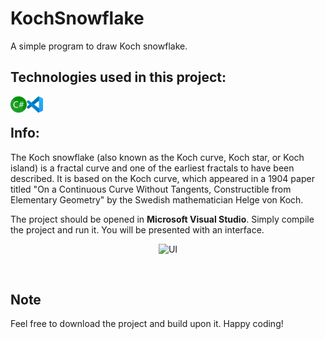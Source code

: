# KochSnowflake
A simple program to draw Koch snowflake.

## Technologies used in this project:
<img align="left" alt="C#.js" width="26px" src="https://raw.githubusercontent.com/github/explore/80688e429a7d4ef2fca1e82350fe8e3517d3494d/topics/csharp/csharp.png" />
<img align="left" alt="Visual studio" width="26px" src="https://raw.githubusercontent.com/github/explore/80688e429a7d4ef2fca1e82350fe8e3517d3494d/topics/visual-studio-code/visual-studio-code.png" />

<br />

## Info:
The Koch snowflake (also known as the Koch curve, Koch star, or Koch island) is a fractal curve and one of the earliest fractals to have been described. It is based on the Koch curve, which appeared in a 1904 paper titled "On a Continuous Curve Without Tangents, Constructible from Elementary Geometry" by the Swedish mathematician Helge von Koch.

The project should be opened in **Microsoft Visual Studio**. Simply compile the project and run it. You will be presented with an interface.

<p align="center">
  <img src="/KochSnowflake/gitResources/pic1.png" alt="UI" width="750">
</p>

<br />

## Note

Feel free to download the project and build upon it. Happy coding!
